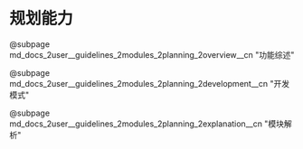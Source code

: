 # 规划能力

@subpage md_docs_2user\_\_guidelines_2modules_2planning_2overview\_\_cn "功能综述"

@subpage md_docs_2user\_\_guidelines_2modules_2planning_2development\_\_cn "开发模式"

@subpage md_docs_2user\_\_guidelines_2modules_2planning_2explanation\_\_cn "模块解析"
